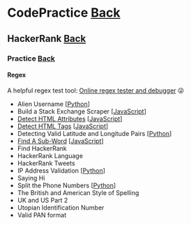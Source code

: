 # CodePractice [Back](https://blog.fish-404.icu/CodePractice/)

## HackerRank [Back](https://blog.fish-404.icu/CodePractice/HackerRank/)

### Practice [Back](https://blog.fish-404.icu/CodePractice/HackerRank/Practice/)

#### Regex 

A helpful regex test tool: [Online regex tester and debugger](https://regex101.com/) 😜

* Alien Username [[Python](https://github.com/fish-404/CodePractice/blob/main/HackerRank/Practice/Regex/Alien%20Username/Alien%20Username.py)]
* Build a Stack Exchange Scraper [[JavaScript](https://github.com/fish-404/CodePractice/blob/main/HackerRank/Practice/Regex/Build%20a%20Stack%20Exchange%20Scraper/Build%20a%20Stack%20Exchange%20Scraper.js)]
* [Detect HTML Attributes](https://blog.fish-404.icu/CodePractice/HackerRank/Practice/Regex/Detect%20HTML%20Attributes/) [[JavaScript](https://github.com/fish-404/CodePractice/blob/main/HackerRank/Practice/Regex/Detect%20HTML%20Attributes/Detect%20HTML%20Attributes.js)]
* [Detect HTML Tags](https://blog.fish-404.icu/CodePractice/HackerRank/Practice/Regex/Detect%20HTML%20Tags/) [[JavaScript](https://github.com/fish-404/CodePractice/blob/main/HackerRank/Practice/Regex/Detect%20HTML%20Tags/Detect%20HTML%20Tags.js)]
* Detecting Valid Latitude and Longitude Pairs [[Python](https://github.com/fish-404/CodePractice/blob/main/HackerRank/Practice/Regex/Detecting%20Valid%20Latitude%20and%20Longitude%20Pairs/Detecting%20Valid%20Latitude%20and%20Longitude%20Pairs.py)]
* [Find A Sub-Word](https://blog.fish-404.icu/CodePractice/HackerRank/Practice/Regex/Find%20A%20Sub-Word/) [[JavaScript](https://github.com/fish-404/CodePractice/blob/main/HackerRank/Practice/Regex/Find%20A%20Sub-Word/Find%20A%20Sub-Word.js)]
* Find HackerRank
* HackerRank Language
* HackerRank Tweets
* IP Address Validation [[Python](https://github.com/fish-404/CodePractice/blob/main/HackerRank/Practice/Regex/IP%20Address%20Validation/IP%20Address%20Validation.py)]
* Saying Hi
* Split the Phone Numbers [[Python](https://github.com/fish-404/CodePractice/blob/main/HackerRank/Practice/Regex/Split%20the%20Phone%20Numbers/Split%20the%20Phone%20Numbers.py)]
* The British and American Style of Spelling
* UK and US Part 2
* Utopian Identification Number
* Valid PAN format
